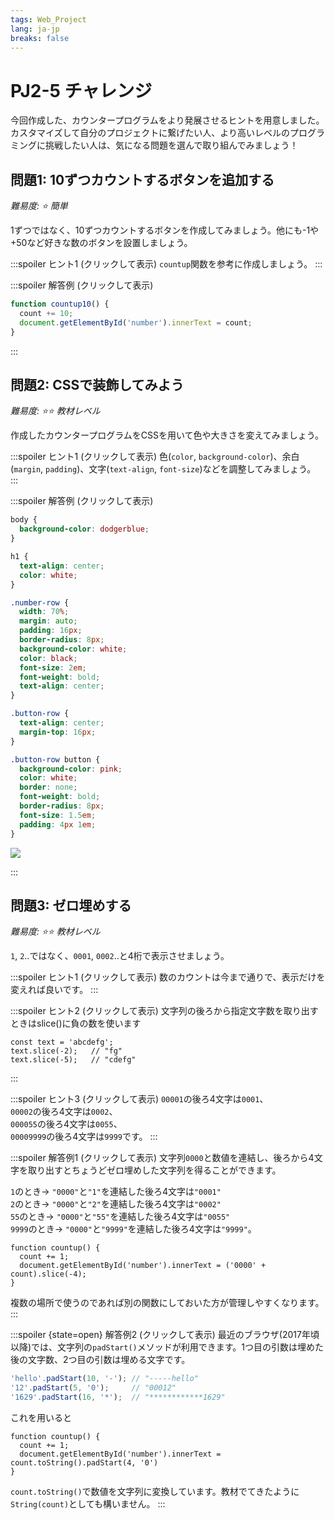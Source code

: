 ```yaml
---
tags: Web_Project
lang: ja-jp
breaks: false
---
```


# PJ2-5 チャレンジ

今回作成した、カウンタープログラムをより発展させるヒントを用意しました。カスタマイズして自分のプロジェクトに繋げたい人、より高いレベルのプログラミングに挑戦したい人は、気になる問題を選んで取り組んでみましょう！

## 問題1: 10ずつカウントするボタンを追加する

*難易度: :star: 簡単*

1ずつではなく、10ずつカウントするボタンを作成してみましょう。他にも-1や+50など好きな数のボタンを設置しましょう。

:::spoiler ヒント1 (クリックして表示)
`countup`関数を参考に作成しましょう。
:::

:::spoiler 解答例 (クリックして表示)
```javascript
function countup10() {
  count += 10;
  document.getElementById('number').innerText = count;
}
```
:::


## 問題2: CSSで装飾してみよう

*難易度: :star::star: 教材レベル*

作成したカウンタープログラムをCSSを用いて色や大きさを変えてみましょう。

:::spoiler ヒント1 (クリックして表示)
色(`color`, `background-color`)、余白(`margin`, `padding`)、文字(`text-align`, `font-size`)などを調整してみましょう。
:::

:::spoiler 解答例 (クリックして表示)

```css
body {
  background-color: dodgerblue;
}

h1 {
  text-align: center;
  color: white;
}

.number-row {
  width: 70%;
  margin: auto;
  padding: 16px;
  border-radius: 8px;
  background-color: white;
  color: black;
  font-size: 2em;
  font-weight: bold;
  text-align: center;
}

.button-row {
  text-align: center;
  margin-top: 16px;
}

.button-row button {
  background-color: pink;
  color: white;
  border: none;
  font-weight: bold;
  border-radius: 8px;
  font-size: 1.5em;
  padding: 4px 1em;
}
```
![](https://i.imgur.com/u0xUsZJ.png)


:::


## 問題3: ゼロ埋めする

*難易度: :star::star: 教材レベル*

`1`, `2`..ではなく、`0001`, `0002`..と4桁で表示させましょう。

:::spoiler ヒント1 (クリックして表示)
数のカウントは今まで通りで、表示だけを変えれば良いです。
:::

:::spoiler ヒント2 (クリックして表示)
文字列の後ろから指定文字数を取り出すときはslice()に負の数を使います
```javascript=
const text = 'abcdefg';
text.slice(-2);   // "fg"
text.slice(-5);   // "cdefg"
```

:::

:::spoiler ヒント3 (クリックして表示)
`00001`の後ろ4文字は`0001`、  
`00002`の後ろ4文字は`0002`、  
`000055`の後ろ4文字は`0055`、  
`00009999`の後ろ4文字は`9999`です。
:::

:::spoiler 解答例1 (クリックして表示)
文字列`0000`と数値を連結し、後ろから4文字を取り出すとちょうどゼロ埋めした文字列を得ることができます。

`1`のとき→ `"0000"`と`"1"`を連結した後ろ4文字は`"0001"`  
`2`のとき→ `"0000"`と`"2"`を連結した後ろ4文字は`"0002"`  
`55`のとき→ `"0000"`と`"55"`を連結した後ろ4文字は`"0055"`  
`9999`のとき→ `"0000"`と`"9999"`を連結した後ろ4文字は`"9999"`。

```javascript=7
function countup() {
  count += 1;
  document.getElementById('number').innerText = ('0000' + count).slice(-4);
}
```

複数の場所で使うのであれば別の関数にしておいた方が管理しやすくなります。
:::

:::spoiler {state=open} 解答例2 (クリックして表示)
最近のブラウザ(2017年頃以降)では、文字列の`padStart()`メソッドが利用できます。1つ目の引数は埋めた後の文字数、2つ目の引数は埋める文字です。

```javascript
'hello'.padStart(10, '-'); // "-----hello"
'12'.padStart(5, '0');     // "00012"
'1629'.padStart(16, '*');  // "************1629"
```
これを用いると
```javascript=7
function countup() {
  count += 1;
  document.getElementById('number').innerText = count.toString().padStart(4, '0')
}
```
`count.toString()`で数値を文字列に変換しています。教材でてきたように`String(count)`としても構いません。
:::

